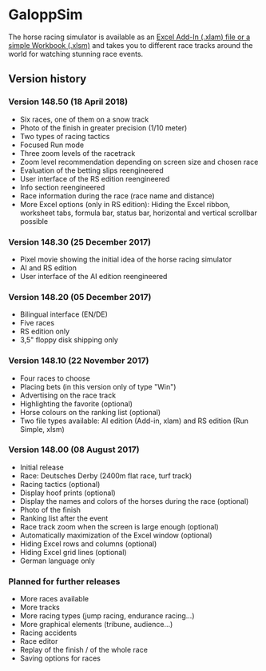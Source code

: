 # GaloppSim
The horse racing simulator is available as an [Excel Add-In (.xlam) file or a simple Workbook (.xlsm)](https://marco-krapf.de/excel/galoppsim) and takes you to different race tracks around the world for watching stunning race events.

## Version history

### Version 148.50 (18 April 2018)
* Six races, one of them on a snow track
* Photo of the finish in greater precision (1/10 meter)
* Two types of racing tactics
* Focused Run mode
* Three zoom levels of the racetrack
* Zoom level recommendation depending on screen size and chosen race
* Evaluation of the betting slips reengineered
* User interface of the RS edition reengineered
* Info section reengineered
* Race information during the race (race name and distance)
* More Excel options (only in RS edition): Hiding the Excel ribbon, worksheet tabs, formula bar, status bar, horizontal and vertical scrollbar possible

### Version 148.30 (25 December 2017)
* Pixel movie showing the initial idea of the horse racing simulator
* AI and RS edition
* User interface of the AI edition reengineered

### Version 148.20 (05 December 2017)
* Bilingual interface (EN/DE)
* Five races
* RS edition only
* 3,5" floppy disk shipping only

### Version 148.10 (22 November 2017)
* Four races to choose
* Placing bets (in this version only of type "Win")
* Advertising on the race track
* Highlighting the favorite (optional)
* Horse colours on the ranking list (optional)
* Two file types available: AI edition (Add-in, xlam) and RS edition (Run Simple, xlsm)

### Version 148.00 (08 August 2017)
* Initial release
* Race: Deutsches Derby (2400m flat race, turf track) 
* Racing tactics (optional)
* Display hoof prints (optional)
* Display the names and colors of the horses during the race (optional)
* Photo of the finish
* Ranking list after the event
* Race track zoom when the screen is large enough (optional)
* Automatically maximization of the Excel window (optional)
* Hiding Excel rows and columns (optional)
* Hiding Excel grid lines (optional)
* German language only

### Planned for further releases
* More races available
* More tracks
* More racing types (jump racing, endurance racing...)
* More graphical elements (tribune, audience...)
* Racing accidents
* Race editor
* Replay of the finish / of the whole race
* Saving options for races
